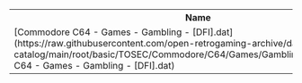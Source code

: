 <table>
<tr><th>Name</th><th>Size</th></tr>
<tr><td>[Commodore C64 - Games - Gambling - [DFI].dat](https://raw.githubusercontent.com/open-retrogaming-archive/dat-catalog/main/root/basic/TOSEC/Commodore/C64/Games/Gambling/[DFI]/Commodore C64 - Games - Gambling - [DFI].dat)</td><td>916</td></tr>
</table>
